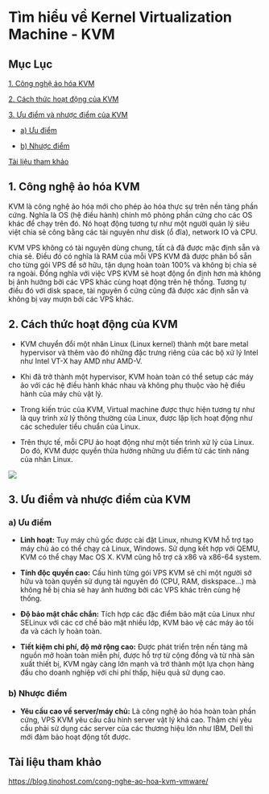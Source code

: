 # Tìm hiểu về Kernel Virtualization Machine - KVM

## Mục Lục

[1. Công nghệ ảo hóa KVM](https://github.com/quanganh1996111/Linux-Tutorial/blob/master/Linux-Onjob-Trainning/Kernel-Virtualization-Machine/Kernel-Virtualization-Machine.md#1-c%C3%B4ng-ngh%E1%BB%87-%E1%BA%A3o-h%C3%B3a-kvm)

[2. Cách thức hoạt động của KVM](https://github.com/quanganh1996111/Linux-Tutorial/blob/master/Linux-Onjob-Trainning/Kernel-Virtualization-Machine/Kernel-Virtualization-Machine.md#2-c%C3%A1ch-th%E1%BB%A9c-ho%E1%BA%A1t-%C4%91%E1%BB%99ng-c%E1%BB%A7a-kvm)

[3. Ưu điểm và nhược điểm của KVM](https://github.com/quanganh1996111/Linux-Tutorial/blob/master/Linux-Onjob-Trainning/Kernel-Virtualization-Machine/Kernel-Virtualization-Machine.md#3-%C6%B0u-%C4%91i%E1%BB%83m-v%C3%A0-nh%C6%B0%E1%BB%A3c-%C4%91i%E1%BB%83m-c%E1%BB%A7a-kvm)

- [a) Ưu điểm](https://github.com/quanganh1996111/Linux-Tutorial/blob/master/Linux-Onjob-Trainning/Kernel-Virtualization-Machine/Kernel-Virtualization-Machine.md#a-%C6%B0u-%C4%91i%E1%BB%83m)

- [b) Nhược điểm](https://github.com/quanganh1996111/Linux-Tutorial/blob/master/Linux-Onjob-Trainning/Kernel-Virtualization-Machine/Kernel-Virtualization-Machine.md#b-nh%C6%B0%E1%BB%A3c-%C4%91i%E1%BB%83m)

[Tài liệu tham khảo](https://github.com/quanganh1996111/Linux-Tutorial/blob/master/Linux-Onjob-Trainning/Kernel-Virtualization-Machine/Kernel-Virtualization-Machine.md#t%C3%A0i-li%E1%BB%87u-tham-kh%E1%BA%A3o)

## 1. Công nghệ ảo hóa KVM

KVM là công nghệ ảo hóa mới cho phép ảo hóa thực sự trên nền tảng phần cứng. Nghĩa là OS (hệ điều hành) chính mô phỏng phần cứng cho các OS khác để chạy trên đó. Nó hoạt động tương tự như một người quản lý siêu việt chia sẻ công bằng các tài nguyên như disk (ổ đĩa), network IO và CPU.

KVM VPS không có tài nguyên dùng chung, tất cả đã được mặc định sẵn và chia sẻ. Điều đó có nghĩa là RAM của mỗi VPS KVM đã được phân bổ sẵn cho từng gói VPS để sở hữu, tận dụng hoàn toàn 100% và không bị chia sẻ ra ngoài. Đồng nghĩa với việc VPS KVM sẽ hoạt động ổn định hơn mà không bị ảnh hưởng bởi các VPS khác cùng hoạt động trên hệ thống. Tương tự điều đó với disk space, tài nguyên ổ cứng cũng đã được xác định sẵn và không bị vay mượn bởi các VPS khác.

## 2. Cách thức hoạt động của KVM

- KVM chuyển đổi một nhân Linux (Linux kernel) thành một bare metal hypervisor và thêm vào đó những đặc trưng riêng của các bộ xử lý Intel như Intel VT-X hay AMD như AMD-V.

- Khi đã trở thành một hypervisor, KVM hoàn toàn có thể setup các máy ảo với các hệ điều hành khác nhau và không phụ thuộc vào hệ điều hành của máy chủ vật lý.

- Trong kiến trúc của KVM, Virtual machine được thực hiện tương tự như là quy trình xử lý thông thường của Linux, được lập lịch hoạt động như các scheduler tiểu chuẩn của Linux.

- Trên thực tế, mỗi CPU ảo hoạt động như một tiến trình xử lý của Linux. Do đó, KVM được quyền thừa hưởng những ưu điểm từ các tính năng của nhân Linux.

<img src="https://blog.tinohost.com/wp-content/uploads/2019/02/kvm-kientruc.png">

## 3. Ưu điểm và nhược điểm của KVM

### a) Ưu điểm

- **Linh hoạt:** Tuy máy chủ gốc được cài đặt Linux, nhưng KVM hỗ trợ tạo máy chủ ảo có thể chạy cả Linux, Windows. Sử dụng kết hợp với QEMU, KVM có thể chạy Mac OS X. KVM cũng hỗ trợ cả x86 và x86-64 system.

- **Tính độc quyền cao:** Cấu hình từng gói VPS KVM sẽ chỉ một người sở hữu và toàn quyền sử dụng tài nguyên đó (CPU, RAM, diskspace…) mà không hề bị chia sẻ hay ảnh hưởng bởi các VPS khác trên cùng hệ thống.

- **Độ bảo mật chắc chắn:** Tích hợp các đặc điểm bảo mật của Linux như SELinux với các cơ chế bảo mật nhiều lớp, KVM bảo vệ các máy ảo tối đa và cách ly hoàn toàn.

- **Tiết kiệm chi phí, độ mở rộng cao:** Được phát triển trên nền tảng mã nguồn mở hoàn toàn miễn phí, được hỗ trợ từ cộng đồng và từ nhà sản xuất thiết bị, KVM ngày càng lớn mạnh và trở thành một lựa chọn hàng đầu cho doanh nghiệp với chi phí thấp, hiệu quả sử dụng cao.

### b) Nhược điểm

- **Yêu cầu cao về server/máy chủ:** Là công nghệ ảo hóa hoàn toàn phần cứng, VPS KVM yêu cầu cấu hình server vật lý khá cao. Thậm chí yêu cầu phải sử dụng các server của các thương hiệu lớn như IBM, Dell thì mới đảm bảo hoạt động tốt được.

## Tài liệu tham khảo

https://blog.tinohost.com/cong-nghe-ao-hoa-kvm-vmware/